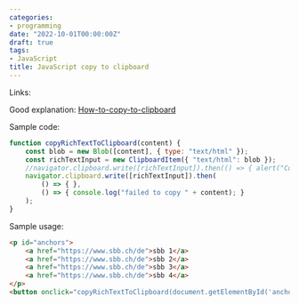 ```yaml
---
categories:
- programming
date: "2022-10-01T00:00:00Z"
draft: true
tags:
- JavaScript
title: JavaScript copy to clipboard
---
```


Links:

Good explanation: [How-to-copy-to-clipboard](https://stackabuse.com/how-to-copy-to-clipboard-in-javascript-with-the-clipboard-api/)

Sample code:

~~~javascript
function copyRichTextToClipboard(content) {
    const blob = new Blob([content], { type: "text/html" });
    const richTextInput = new ClipboardItem({ "text/html": blob });
    //navigator.clipboard.write([richTextInput]).then(() => { alert("Copied rich:" + content)});
    navigator.clipboard.write([richTextInput]).then(
        () => { }, 
        () => { console.log("failed to copy " + content); }
    );
}
~~~

Sample usage:

~~~html
<p id="anchors">
    <a href="https://www.sbb.ch/de">sbb 1</a>
    <a href="https://www.sbb.ch/de">sbb 2</a>
    <a href="https://www.sbb.ch/de">sbb 3</a>
    <a href="https://www.sbb.ch/de">sbb 4</a>
</p>
<button onclick="copyRichTextToClipboard(document.getElementById('anchors').innerHTML)">Copy several links</button>
~~~
